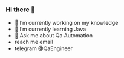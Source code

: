 ### Hi there 👋

- 🔭 I’m currently working on my knowledge
- 🌱 I’m currently learning Java
- 💬 Ask me about Qa Automation
- reach me email
- telegram @QaEngineer
